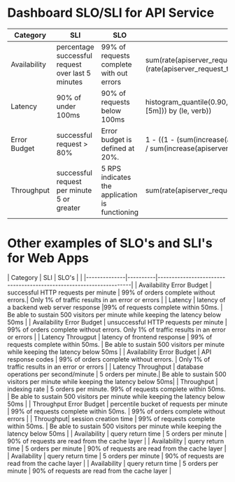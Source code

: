 # Dashboard SLO/SLI for API Service

| Category     | SLI      | SLO                                                                | Query                                       |
|--------------|----------|--------------------------------------------------------------------|---------------------------------------------|
| Availability |    percentage successful request over last 5 minutes | 99% of requests complete with out errors |sum(rate(apiserver_request_total{job="apiserver",code!~"5.."}[5m]))/sum (rate(apiserver_request_total{job="apiserver"}[5m])) |
| Latency| 90% of under 100ms | 90% of requests below 100ms | histogram_quantile(0.90,sum(rate(apiserver_request_duration_seconds_bucket{job="apiserver"}[5m])) by (le, verb)) | 
| Error Budget | successful request > 80%  | Error budget is defined at 20%.|1 - ((1 - (sum(increase(apiserver_request_total{job="apiserver", code="200"}[5m])) by (verb)) / sum(increase(apiserver_request_total{job="apiserver"}[5m])) by (verb)) / (1 - .80)) |
| Throughput   |   successful request per minute 5 or greater  | 5 RPS indicates the application is functioning | sum(rate(apiserver_request_total{job="apiserver",code=~"2.."}[5m])) |


# Other examples of SLO's and SLI's for Web Apps

| Category     | SLI      | SLO's                                                              |   |
|--------------|----------|--------------------------------------------------------------------|
| Availability Error Budget |  successful HTTP requests per minute | 99% of orders complete without errors.| Only 1% of traffic results in an error or errors |
| Latency |  latency of a backend web server response |99% of requests complete within 50ms. | Be able to sustain 500 visitors per minute while keeping the latency below 50ms |
| Availability Error Budget |  unsuccessful HTTP requests per minute | 99% of orders complete without errors. Only 1% of traffic results in an error or errors |
| Latency Througput |  latency of frontend response | 99% of requests complete within 50ms. | Be able to sustain 500 visitors per minute while keeping the latency below 50ms |
| Availability Error Budget |  API response codes | 99% of orders complete without errors. | Only 1% of traffic results in an error or errors |
| Latency Throughput |  database operations per second/minute | 5 orders per minute.| Be able to sustain 500 visitors per minute while keeping the latency below 50ms|
| Throughput |  indexing rate | 5 orders per minute.  99% of requests complete within 50ms. |  Be able to sustain 500 visitors per minute while keeping the latency below 50ms |
| Throughput Error Budget |  percentile bucket of requests per minute | 99% of requests complete within 50ms. | 99% of orders complete without errors |
| Throughput|  session creation time | 99% of requests complete within 50ms. | Be able to sustain 500 visitors per minute while keeping the latency below 50ms |
| Availability |  query return time | 5 orders per minute | 90% of requests are read from the cache layer |
| Availability |  query return time | 5 orders per minute | 90% of requests are read from the cache layer |
| Availability |  query return time | 5 orders per minute | 90% of requests are read from the cache layer |
| Availability |  query return time | 5 orders per minute | 90% of requests are read from the cache layer |
